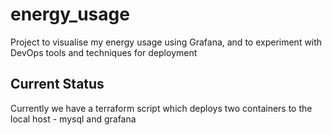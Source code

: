 # energy_usage
Project to visualise my energy usage using Grafana, and to experiment with DevOps tools and techniques for deployment

## Current Status

Currently we have a terraform script which deploys two containers to the local host - mysql and grafana
